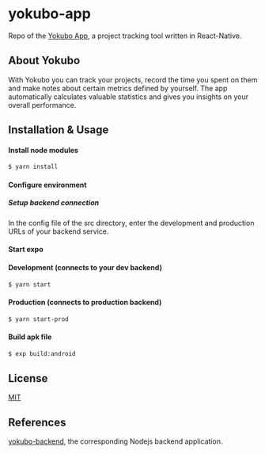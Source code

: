 # yokubo-app

Repo of the [Yokubo App](https://play.google.com/store/apps/details?id=org.yokubo.app), a project tracking tool written in React-Native.

## About Yokubo

With Yokubo you can track your projects, record the time you spent on them and make notes about certain metrics defined by yourself. The app automatically calculates valuable statistics and gives you insights on your overall performance.

## Installation & Usage

#### Install node modules

```sh
$ yarn install
```

#### Configure environment

##### Setup backend connection 

In the config file of the src directory, enter the development and production URLs of your backend service.

#### Start expo

#### Development (connects to your dev backend)

```sh
$ yarn start
```

#### Production (connects to production backend)

```sh
$ yarn start-prod
```

#### Build apk file

```sh
$ exp build:android
```

## License

[MIT](https://choosealicense.com/licenses/mit/)

 ## References

[yokubo-backend](https://github.com/yokubo-app), the corresponding Nodejs backend application.